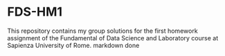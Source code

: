 # FDS-HM1
This repository contains my group solutions for the first homework assignment of the Fundamental of Data Science and Laboratory course at Sapienza University of Rome. 
markdown done 
